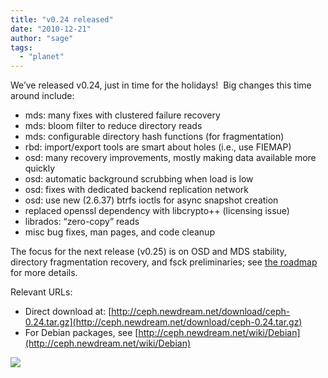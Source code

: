 ```yaml
---
title: "v0.24 released"
date: "2010-12-21"
author: "sage"
tags: 
  - "planet"
---
```


We’ve released v0.24, just in time for the holidays!  Big changes this time around include:

- mds: many fixes with clustered failure recovery
- mds: bloom filter to reduce directory reads
- mds: configurable directory hash functions (for fragmentation)
- rbd: import/export tools are smart about holes (i.e., use FIEMAP)
- osd: many recovery improvements, mostly making data available more quickly
- osd: automatic background scrubbing when load is low
- osd: fixes with dedicated backend replication network
- osd: use new (2.6.37) btrfs ioctls for async snapshot creation
- replaced openssl dependency with libcrypto++ (licensing issue)
- librados: “zero-copy” reads
- misc bug fixes, man pages, and code cleanup

The focus for the next release (v0.25) is on OSD and MDS stability, directory fragmentation recovery, and fsck preliminaries; see [the roadmap](http://tracker.newdream.net/projects/ceph/roadmap) for more details.

Relevant URLs:

- Direct download at: [http://ceph.newdream.net/download/ceph-0.24.tar.gz](http://ceph.newdream.net/download/ceph-0.24.tar.gz)
- For Debian packages, see [http://ceph.newdream.net/wiki/Debian](http://ceph.newdream.net/wiki/Debian)

![](http://track.hubspot.com/__ptq.gif?a=268973&k=14&bu=http://ceph.com&r=http://ceph.com/uncategorized/v0-24-released/&bvt=rss&p=wordpress)
